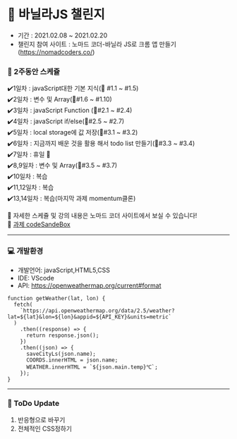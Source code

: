 # :seedling: 바닐라JS 챌린지 

- 기간 : 2021.02.08 ~ 2021.02.20
- 챌린지 참여 사이트 : 노마드 코더-바닐라 JS로 크롬 앱 만들기 (https://nomadcoders.co/)

### :date: 2주동안 스케쥴
:heavy_check_mark:1일차 : javaScript대한 기본 지식(:book: #1.1 ~ #1.5) <br/>
:heavy_check_mark:2일차 : 변수 및 Array(:book:#1.6 ~ #1.10) <br/>
:heavy_check_mark:3일차 : javaScript Function (:book:#2.1 ~ #2.4) <br/>
:heavy_check_mark:4일차 : javaScript if/else(:book:#2.5 ~ #2.7) <br/>
:heavy_check_mark:5일차 : local storage에 값 저장(:book:#3.1 ~ #3.2) <br/>
:heavy_check_mark:6일차 : 지금까지 배운 것을 활용 해서 todo list 만들기(:book:#3.3 ~ #3.4) <br/>
:heavy_check_mark:7일차 : 휴일 :partying_face:<br/>
:heavy_check_mark:8,9일차 : 변수 및 Array(:book:#3.5 ~ #3.7) <br/>
:heavy_check_mark:10일차 : 복습 <br/>
:heavy_check_mark:11,12일차 : 복습 <br/>
:heavy_check_mark:13,14일차 : 복습(마지막 과제 momentum클론) <br/>

:red_circle: 자세한 스케쥴 및 강의 내용은 노마드 코더 사이트에서 보실 수 있습니다! <br/>
:red_circle: [과제 codeSandeBox](https://codesandbox.io/dashboard/drafts?workspace=6cc00266-fd13-495b-a7fb-310abec1080e)

-----------------

### :computer: 개발환경
- 개발언어: javaScript,HTML5,CSS <br/>
- IDE: VScode <br/>
- API: https://openweathermap.org/current#format <br/>
```
function getWeather(lat, lon) {
  fetch(
    `https://api.openweathermap.org/data/2.5/weather?lat=${lat}&lon=${lon}&appid=${API_KEY}&units=metric`
  )
    .then((response) => {
      return response.json();
    })
    .then((json) => {
      saveCityLs(json.name);
      COORDS.innerHTML = json.name;
      WEATHER.innerHTML = `${json.main.temp}℃`;
    });
}
```
--------------------------
  
### :pushpin: ToDo Update
1. 반응형으로 바꾸기
2. 전체적인 CSS정하기






